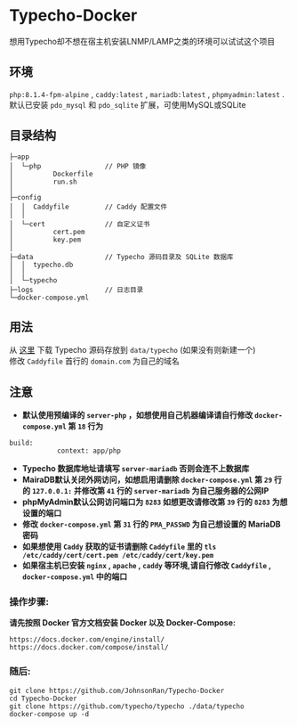 # Typecho-Docker

想用Typecho却不想在宿主机安装LNMP/LAMP之类的环境可以试试这个项目

## 环境
`php:8.1.4-fpm-alpine` , `caddy:latest` , `mariadb:latest` , `phpmyadmin:latest` .  
默认已安装 `pdo_mysql` 和 `pdo_sqlite` 扩展，可使用MySQL或SQLite

## 目录结构
```
├─app
│  └─php                // PHP 镜像
│          Dockerfile
│          run.sh
│
├─config
│  │  Caddyfile         // Caddy 配置文件
│  │
│  └─cert               // 自定义证书
│          cert.pem
│          key.pem
│
├─data                  // Typecho 源码目录及 SQLite 数据库
│  │  typecho.db
│  │
│  └─typecho
├─logs                  // 日志目录
└─docker-compose.yml
```

## 用法
从 [这里](https://github.com/typecho/typecho/archive/refs/heads/master.zip) 下载 Typecho 源码存放到 `data/typecho` (如果没有则新建一个)  
修改 `Caddyfile` 首行的 `domain.com` 为自己的域名  
## 注意
- **默认使用预编译的 `server-php` ，如想使用自己机器编译请自行修改 `docker-compose.yml` 第 `18` 行为**
```
build:
            context: app/php
``` 
- **Typecho 数据库地址请填写 `server-mariadb` 否则会连不上数据库**
- **MairaDB默认关闭外网访问，如想启用请删除 `docker-compose.yml` 第 `29` 行的 `127.0.0.1:` 并修改第 `41` 行的 `server-mariadb` 为自己服务器的公网IP**  
- **phpMyAdmin默认公网访问端口为 `8283` 如想更改请修改第 `39` 行的 `8283` 为想设置的端口**  
- **修改 `docker-compose.yml` 第 `31` 行的 `PMA_PASSWD` 为自己想设置的 MariaDB 密码**  
- **如果想使用 `Caddy` 获取的证书请删除 `Caddyfile` 里的 `tls /etc/caddy/cert/cert.pem /etc/caddy/cert/key.pem`**  
- **如果宿主机已安装 `nginx` , `apache` , `caddy` 等环境,请自行修改 `Caddyfile` , `docker-compose.yml` 中的端口**    

### 操作步骤:  
**请先按照 Docker 官方文档安装 Docker 以及 Docker-Compose:**  
```
https://docs.docker.com/engine/install/  
https://docs.docker.com/compose/install/  
```
### 随后:  
```
git clone https://github.com/JohnsonRan/Typecho-Docker
cd Typecho-Docker
git clone https://github.com/typecho/typecho ./data/typecho
docker-compose up -d
```
